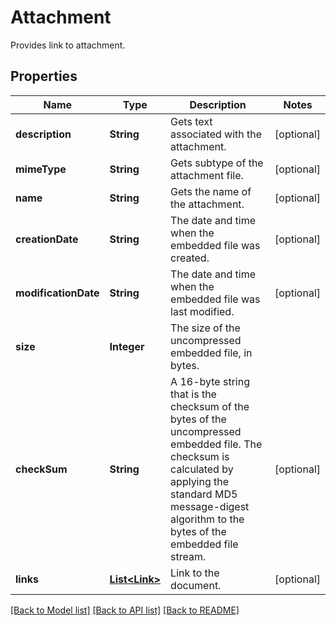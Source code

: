﻿
# Attachment
Provides link to attachment.

## Properties
Name | Type | Description | Notes
------------ | ------------- | ------------- | -------------
**description** | **String** | Gets text associated with the attachment.  | [optional]
**mimeType** | **String** | Gets subtype of the attachment file. | [optional]
**name** | **String** | Gets the name of the attachment.  | [optional]
**creationDate** | **String** | The date and time when the embedded file was created. | [optional]
**modificationDate** | **String** | The date and time when the embedded file was last modified. | [optional]
**size** | **Integer** | The size of the uncompressed embedded file, in bytes. | 
**checkSum** | **String** | A 16-byte string that is the checksum of the bytes of the uncompressed embedded file. The checksum is calculated by applying the standard MD5 message-digest algorithm to the bytes of the embedded file stream. | [optional]
**links** | [**List&lt;Link&gt;**](Link.md) | Link to the document. | [optional]


[[Back to Model list]](../README.md#documentation-for-models) [[Back to API list]](../README.md#documentation-for-api-endpoints) [[Back to README]](../README.md)


